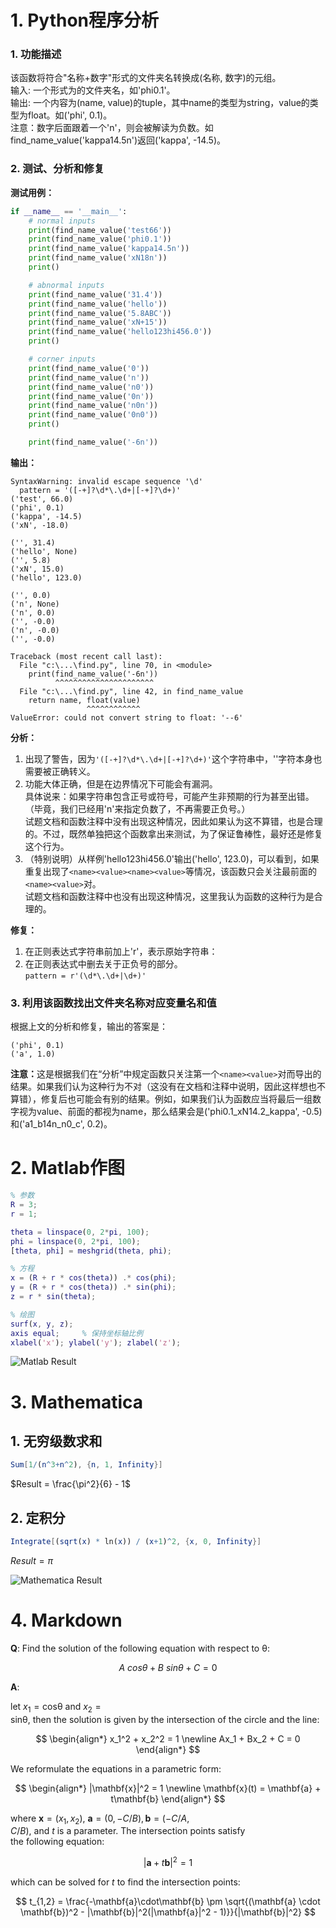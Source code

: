 # 1. Python程序分析
### 1. 功能描述
该函数将符合"名称+数字"形式的文件夹名转换成(名称, 数字)的元组。  
输入: 一个形式为<name><value>的文件夹名，如'phi0.1'。  
输出: 一个内容为(name, value)的tuple，其中name的类型为string，value的类型为float。如('phi', 0.1)。  
注意：数字后面跟着一个'n'，则会被解读为负数。如find_name_value('kappa14.5n')返回('kappa', -14.5)。  

### 2. 测试、分析和修复
<b>测试用例：</b>  

```Python
if __name__ == '__main__':
    # normal inputs
    print(find_name_value('test66'))
    print(find_name_value('phi0.1'))
    print(find_name_value('kappa14.5n'))
    print(find_name_value('xN18n'))
    print()

    # abnormal inputs
    print(find_name_value('31.4'))
    print(find_name_value('hello'))
    print(find_name_value('5.8ABC'))
    print(find_name_value('xN+15'))
    print(find_name_value('hello123hi456.0'))
    print()

    # corner inputs
    print(find_name_value('0'))
    print(find_name_value('n'))
    print(find_name_value('n0'))
    print(find_name_value('0n'))
    print(find_name_value('n0n'))
    print(find_name_value('0n0'))
    print()

    print(find_name_value('-6n'))
```
<b>输出：</b>  

```
SyntaxWarning: invalid escape sequence '\d'
  pattern = '([-+]?\d*\.\d+|[-+]?\d+)'
('test', 66.0)
('phi', 0.1)
('kappa', -14.5)
('xN', -18.0)

('', 31.4)
('hello', None)
('', 5.8)
('xN', 15.0)
('hello', 123.0)

('', 0.0)
('n', None)
('n', 0.0)
('', -0.0)
('n', -0.0)
('', -0.0)

Traceback (most recent call last):
  File "c:\...\find.py", line 70, in <module>
    print(find_name_value('-6n'))
          ^^^^^^^^^^^^^^^^^^^^^^
  File "c:\...\find.py", line 42, in find_name_value
    return name, float(value)
                 ^^^^^^^^^^^^
ValueError: could not convert string to float: '--6'
```
<b>分析：</b>  
1. 出现了警告，因为`'([-+]?\d*\.\d+|[-+]?\d+)'`这个字符串中，'\'字符本身也需要被正确转义。  
2. 功能大体正确，但是在边界情况下可能会有漏洞。  
具体说来：如果字符串包含正号或符号，可能产生非预期的行为甚至出错。（毕竟，我们已经用'n'来指定负数了，不再需要正负号。）  
试题文档和函数注释中没有出现这种情况，因此如果认为这不算错，也是合理的。不过，既然单独把这个函数拿出来测试，为了保证鲁棒性，最好还是修复这个行为。  
3. （特别说明）从样例'hello123hi456.0'输出('hello', 123.0)，可以看到，如果重复出现了`<name><value><name><value>`等情况，该函数只会关注最前面的`<name><value>`对。  
试题文档和函数注释中也没有出现这种情况，这里我认为函数的这种行为是合理的。  

<b>修复：</b>  
1. 在正则表达式字符串前加上'r'，表示原始字符串：
2. 在正则表达式中删去关于正负号的部分。    
`pattern = r'(\d*\.\d+|\d+)'`  

### 3. 利用该函数找出文件夹名称对应变量名和值  
根据上文的分析和修复，输出的答案是：  
```
('phi', 0.1)  
('a', 1.0)  
```
<b>注意：</b>这是根据我们在“分析”中规定函数只关注第一个`<name><value>`对而导出的结果。如果我们认为这种行为不对（这没有在文档和注释中说明，因此这样想也不算错），修复后也可能会有别的结果。例如，如果我们认为函数应当将最后一组数字视为value、前面的都视为name，那么结果会是('phi0.1_xN14.2_kappa', -0.5)和('a1_b14n_n0_c', 0.2)。




# 2. Matlab作图  
```MATLAB
% 参数
R = 3;
r = 1;

theta = linspace(0, 2*pi, 100);
phi = linspace(0, 2*pi, 100);
[theta, phi] = meshgrid(theta, phi);

% 方程
x = (R + r * cos(theta)) .* cos(phi);
y = (R + r * cos(theta)) .* sin(phi);
z = r * sin(theta);

% 绘图
surf(x, y, z);
axis equal;     % 保持坐标轴比例
xlabel('x'); ylabel('y'); zlabel('z');
```

![Matlab Result](./matlab.png)


# 3. Mathematica  
## 1. 无穷级数求和
```Mathematica
Sum[1/(n^3+n^2), {n, 1, Infinity}]
```
$Result = \frac{\pi^2}{6} - 1$

## 2. 定积分
```Mathematica
Integrate[(sqrt(x) * ln(x)) / (x+1)^2, {x, 0, Infinity}]
```
$Result = \pi$

![Mathematica Result](./mathematica.png)


# 4. Markdown
$\mathrm{ \mathbf{Q}:~Find~the~solution~of~the~following~equation~with~respect~to~\theta: }$

$$
A~cos\theta + B~sin\theta + C = 0
$$

$\mathbf{A}\mathrm{:}$

$\mathrm{ let~\mathit{x}_1 = cos\theta~and~\mathit{x}_2 = sin\theta,~then~the~solution~is~given~by~the~intersection~of~the~circle~and~the~line: }$

$$
\begin{align*}
x_1^2 + x_2^2 = 1 \newline
Ax_1 + Bx_2 + C = 0
\end{align*}
$$

$\mathrm{ We~reformulate~the~equations~in~a~parametric~form: }$

$$
\begin{align*}
|\mathbf{x}|^2 = 1 \newline
\mathbf{x}(t) = \mathbf{a} + t\mathbf{b}
\end{align*}
$$

$\mathrm{ where~\mathbf{x} = (\mathit{x}_1, \mathit{x}_2),~\mathbf{a} = (0, −\mathit{C}/\mathit{B}), \mathbf{b} = (−\mathit{C}/\mathit{A}, \mathit{C}/\mathit{B}),~and~\mathit{t}~is~a~parameter.~The~intersection~points~satisfy}$
$\mathrm{ the~following~equation: }$

$$
|\mathbf{a} + t\mathbf{b}|^2 = 1
$$

$\mathrm{ which~can~be~solved~for~\mathit{t}~to~find~the~intersection~points: }$

$$
t_{1,2} = \frac{-\mathbf{a}\cdot\mathbf{b} \pm \sqrt{(\mathbf{a} \cdot \mathbf{b})^2 - |\mathbf{b}|^2(|\mathbf{a}|^2 - 1)}}{|\mathbf{b}|^2}
$$

